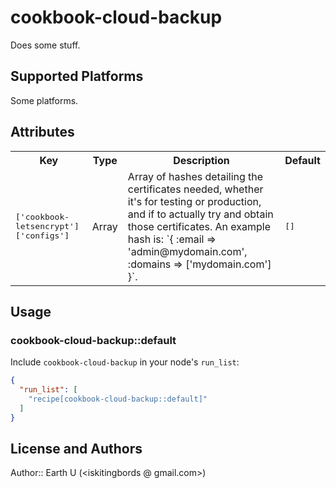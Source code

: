 # cookbook-cloud-backup

Does some stuff.

## Supported Platforms

Some platforms.

## Attributes

<table>
  <tr>
    <th>Key</th>
    <th>Type</th>
    <th>Description</th>
    <th>Default</th>
  </tr>
  <tr>
    <td><tt>['cookbook-letsencrypt']['configs']</tt></td>
    <td>Array</td>
    <td>Array of hashes detailing the certificates needed, whether it's for testing or production, and if to actually try and obtain those certificates. An example hash is: `{ :email => 'admin@mydomain.com', :domains => ['mydomain.com'] }`.</td>
    <td><tt>[]</tt></td>
  </tr>
</table>

## Usage

### cookbook-cloud-backup::default

Include `cookbook-cloud-backup` in your node's `run_list`:

```json
{
  "run_list": [
    "recipe[cookbook-cloud-backup::default]"
  ]
}
```

## License and Authors

Author:: Earth U (<iskitingbords @ gmail.com>)
